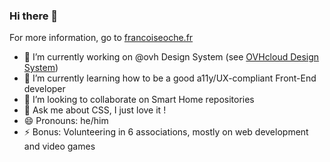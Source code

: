 ### Hi there 👋

For more information, go to [francoiseoche.fr](https://francoiseoche.fr)

- 🔭 I’m currently working on @ovh Design System (see [OVHcloud Design System](https://ovh.github.io/design-system/latest/))
- 🌱 I’m currently learning how to be a good a11y/UX-compliant Front-End developer
- 👯 I’m looking to collaborate on Smart Home repositories
- 💬 Ask me about CSS, I just love it !
- 😄 Pronouns: he/him
- ⚡ Bonus: Volunteering in 6 associations, mostly on web development and video games
